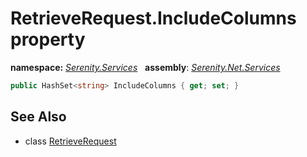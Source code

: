# RetrieveRequest.IncludeColumns property
**namespace:** *[Serenity.Services](../../README.md#serenity.services-namespace)*   **assembly**: *[Serenity.Net.Services](../../README.md)*

```csharp
public HashSet<string> IncludeColumns { get; set; }
```

## See Also

* class [RetrieveRequest](../RetrieveRequest.md)